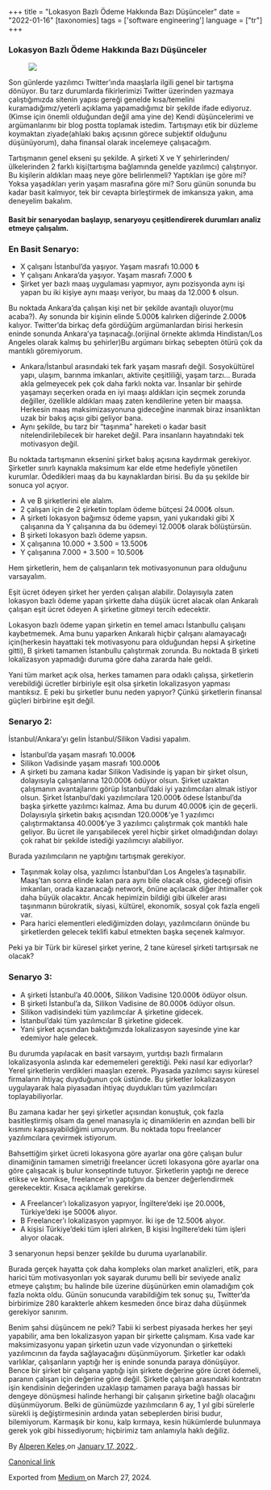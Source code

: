 +++
title = "Lokasyon Bazlı Ödeme Hakkında Bazı Düşünceler"
date = "2022-01-16"
[taxonomies]
tags = ['software engineering']
language = ["tr"]
+++

<article class="h-entry">
 <section class="e-content" data-field="body">
  <section class="section section--body section--first section--last" name="23e5">
   <div class="section-content">
    <div class="section-inner sectionLayout--insetColumn">
     <h3 class="graf graf--h3 graf--leading graf--title" id="7751" name="7751">
      Lokasyon Bazlı Ödeme Hakkında Bazı Düşünceler
     </h3>
     <figure class="graf graf--figure graf-after--h3" id="9492" name="9492">
      <img class="graf-image" data-height="960" data-image-id="1*29CZclPcQpx6oWpSuW1r0Q.png" data-is-featured="true" data-width="1440" src="https://cdn-images-1.medium.com/max/800/1*29CZclPcQpx6oWpSuW1r0Q.png"/>
     </figure>
     <p class="graf graf--p graf-after--figure" id="5d22" name="5d22">
      Son günlerde yazılımcı Twitter’ında maaşlarla ilgili genel bir tartışma dönüyor. Bu tarz durumlarda fikirlerimizi Twitter üzerinden yazmaya çalıştığımızda sitenin yapısı gereği genelde kısa/temelini kuramadığımız/yeterli açıklama yapamadığımız bir şekilde ifade ediyoruz. (Kimse için önemli olduğundan değil ama yine de) Kendi düşüncelerimi ve argümanlarımı bir blog postta toplamak istedim. Tartışmayı etik bir düzleme koymaktan ziyade(ahlaki bakış açısının görece subjektif olduğunu düşünüyorum), daha finansal olarak incelemeye çalışacağım.
     </p>
     <p class="graf graf--p graf-after--p" id="f369" name="f369">
      Tartışmanın genel ekseni şu şekilde. A şirketi X ve Y şehirlerinden/ülkelerinden 2 farklı kişi(tartışma bağlamında genelde yazılımcı) çalıştırıyor. Bu kişilerin aldıkları maaş neye göre belirlenmeli? Yaptıkları işe göre mi? Yoksa yaşadıkları yerin yaşam masrafına göre mi? Soru günün sonunda bu kadar basit kalmıyor, tek bir cevapta birleştirmek de imkansıza yakın, ama deneyelim bakalım.
     </p>
     <h4 class="graf graf--h4 graf-after--p" id="34d0" name="34d0">
      Basit bir senaryodan başlayıp, senaryoyu çeşitlendirerek durumları analiz etmeye çalışalım.
     </h4>
     <h3 class="graf graf--h3 graf-after--h4" id="a4a7" name="a4a7">
      En Basit Senaryo:
     </h3>
     <ul class="postList">
      <li class="graf graf--li graf-after--h3" id="06f2" name="06f2">
       X çalışanı İstanbul’da yaşıyor. Yaşam masrafı 10.000 ₺
      </li>
      <li class="graf graf--li graf-after--li" id="3a50" name="3a50">
       Y çalışanı Ankara’da yaşıyor. Yaşam masrafı 7.000 ₺
      </li>
      <li class="graf graf--li graf-after--li" id="eb75" name="eb75">
       Şirket yer bazlı maaş uygulaması yapmıyor, aynı pozisyonda aynı işi yapan bu iki kişiye aynı maaşı veriyor, bu maaş da 12.000 ₺ olsun.
      </li>
     </ul>
     <p class="graf graf--p graf-after--li" id="f51d" name="f51d">
      Bu noktada Ankara’da çalışan kişi net bir şekilde avantajlı oluyor(mu acaba?). Ay sonunda bir kişinin elinde 5.000₺ kalırken diğerinde 2.000₺ kalıyor. Twitter’da birkaç defa gördüğüm argümanlardan birisi herkesin eninde sonunda Ankara’ya taşınacağı.(orijinal örnekte aklımda Hindistan/Los Angeles olarak kalmış bu şehirler)Bu argümanı birkaç sebepten ötürü çok da mantıklı göremiyorum.
     </p>
     <ul class="postList">
      <li class="graf graf--li graf-after--p" id="70a2" name="70a2">
       Ankara/İstanbul arasındaki tek fark yaşam masrafı değil. Sosyokültürel yapı, ulaşım, barınma imkanları, aktivite çeşitliliği, yaşam tarzı… Burada akla gelmeyecek pek çok daha farklı nokta var. İnsanlar bir şehirde yaşamayı seçerken orada en iyi maaşı aldıkları için seçmek zorunda değiller, özellikle aldıkları maaş zaten kendilerine yeten bir maaşsa. Herkesin maaş maksimizasyonuna gideceğine inanmak biraz insanlıktan uzak bir bakış açısı gibi geliyor bana.
      </li>
      <li class="graf graf--li graf-after--li" id="6716" name="6716">
       Aynı şekilde, bu tarz bir “taşınma” hareketi o kadar basit nitelendirilebilecek bir hareket değil. Para insanların hayatındaki tek motivasyon değil.
      </li>
     </ul>
     <p class="graf graf--p graf-after--li" id="db78" name="db78">
      Bu noktada tartışmanın eksenini şirket bakış açısına kaydırmak gerekiyor. Şirketler sınırlı kaynakla maksimum kar elde etme hedefiyle yönetilen kurumlar. Ödedikleri maaş da bu kaynaklardan birisi. Bu da şu şekilde bir sonuca yol açıyor.
     </p>
     <ul class="postList">
      <li class="graf graf--li graf-after--p" id="d820" name="d820">
       A ve B şirketlerini ele alalım.
      </li>
      <li class="graf graf--li graf-after--li" id="d9fa" name="d9fa">
       2 çalışan için de 2 şirketin toplam ödeme bütçesi 24.000₺ olsun.
      </li>
      <li class="graf graf--li graf-after--li" id="c1a5" name="c1a5">
       A şirketi lokasyon bağımsız ödeme yapsın, yani yukarıdaki gibi X çalışanına da Y çalışanına da bu ödemeyi 12.000₺ olarak bölüştürsün.
      </li>
      <li class="graf graf--li graf-after--li" id="8076" name="8076">
       B şirketi lokasyon bazlı ödeme yapsın.
      </li>
      <li class="graf graf--li graf-after--li" id="dfd7" name="dfd7">
       X çalışanına 10.000 + 3.500 = 13.500₺
      </li>
      <li class="graf graf--li graf-after--li" id="c397" name="c397">
       Y çalışanına 7.000 + 3.500 = 10.500₺
      </li>
     </ul>
     <p class="graf graf--p graf-after--li" id="8b19" name="8b19">
      Hem şirketlerin, hem de çalışanların tek motivasyonunun para olduğunu varsayalım.
     </p>
     <p class="graf graf--p graf-after--p" id="2c51" name="2c51">
      Eşit ücret ödeyen şirket her yerden çalışan alabilir. Dolayısıyla zaten lokasyon bazlı ödeme yapan şirkette daha düşük ücret alacak olan Ankaralı çalışan eşit ücret ödeyen A şirketine gitmeyi tercih edecektir.
     </p>
     <p class="graf graf--p graf-after--p" id="c8cc" name="c8cc">
      Lokasyon bazlı ödeme yapan şirketin en temel amacı İstanbullu çalışanı kaybetmemek. Ama bunu yaparken Ankaralı hiçbir çalışanı alamayacağı için(herkesin hayattaki tek motivasyonu para olduğundan hepsi A şirketine gitti), B şirketi tamamen İstanbullu çalıştırmak zorunda. Bu noktada B şirketi lokalizasyon yapmadığı duruma göre daha zararda hale geldi.
     </p>
     <p class="graf graf--p graf-after--p" id="dc5e" name="dc5e">
      Yani tüm market açık olsa, herkes tamamen para odaklı çalışsa, şirketlerin verebildiği ücretler birbiriyle eşit olsa şirketin lokalizasyon yapması mantıksız. E peki bu şirketler bunu neden yapıyor? Çünkü şirketlerin finansal güçleri birbirine eşit değil.
     </p>
     <h3 class="graf graf--h3 graf-after--p" id="3b7e" name="3b7e">
      Senaryo 2:
     </h3>
     <p class="graf graf--p graf-after--h3" id="1f2a" name="1f2a">
      İstanbul/Ankara’yı gelin İstanbul/Silikon Vadisi yapalım.
     </p>
     <ul class="postList">
      <li class="graf graf--li graf-after--p" id="d271" name="d271">
       İstanbul’da yaşam masrafı 10.000₺
      </li>
      <li class="graf graf--li graf-after--li" id="b05d" name="b05d">
       Silikon Vadisinde yaşam masrafı 100.000₺
      </li>
      <li class="graf graf--li graf-after--li" id="2fac" name="2fac">
       A şirketi bu zamana kadar Silikon Vadisinde iş yapan bir şirket olsun, dolayısıyla çalışanlarına 120.000₺ ödüyor olsun. Şirket uzaktan çalışmanın avantajlarını görüp İstanbul’daki iyi yazılımcıları almak istiyor olsun. Şirket İstanbul’daki yazılımcılara 120.000₺ ödese İstanbul’da başka şirkette yazılımcı kalmaz. Ama bu durum 40.000₺ için de geçerli. Dolayısıyla şirketin bakış açısından 120.000₺’ye 1 yazılımcı çalıştırmaktansa 40.000₺’ye 3 yazılımcı çalıştırmak çok mantıklı hale geliyor. Bu ücret ile yarışabilecek yerel hiçbir şirket olmadığından dolayı çok rahat bir şekilde istediği yazılımcıyı alabiliyor.
      </li>
     </ul>
     <p class="graf graf--p graf-after--li" id="3066" name="3066">
      Burada yazılımcıların ne yaptığını tartışmak gerekiyor.
     </p>
     <ul class="postList">
      <li class="graf graf--li graf-after--p" id="da9f" name="da9f">
       Taşınmak kolay olsa, yazılımcı İstanbul’dan Los Angeles’a taşınabilir. Maaş’tan sonra elinde kalan para aynı bile olacak olsa, gideceği ofisin imkanları, orada kazanacağı network, önüne açılacak diğer ihtimaller çok daha büyük olacaktır. Ancak hepimizin bildiği gibi ülkeler arası taşınmanın bürokratik, siyasi, kültürel, ekonomik, sosyal çok fazla engeli var.
      </li>
      <li class="graf graf--li graf-after--li" id="01a2" name="01a2">
       Para harici elementleri elediğimizden dolayı, yazılımcıların önünde bu şirketlerden gelecek teklifi kabul etmekten başka seçenek kalmıyor.
      </li>
     </ul>
     <p class="graf graf--p graf-after--li" id="3f55" name="3f55">
      Peki ya bir Türk bir küresel şirket yerine, 2 tane küresel şirketi tartışırsak ne olacak?
     </p>
     <h3 class="graf graf--h3 graf-after--p" id="4ec4" name="4ec4">
      Senaryo 3:
     </h3>
     <ul class="postList">
      <li class="graf graf--li graf-after--h3" id="baee" name="baee">
       A şirketi İstanbul’a 40.000₺, Silikon Vadisine 120.000₺ ödüyor olsun.
      </li>
      <li class="graf graf--li graf-after--li" id="4194" name="4194">
       B şirketi İstanbul’a da, Silikon Vadisine de 80.000₺ ödüyor olsun.
      </li>
      <li class="graf graf--li graf-after--li" id="b9a0" name="b9a0">
       Silikon vadisindeki tüm yazılımcılar A şirketine gidecek.
      </li>
      <li class="graf graf--li graf-after--li" id="03f8" name="03f8">
       İstanbul’daki tüm yazılımcılar B şirketine gidecek.
      </li>
      <li class="graf graf--li graf-after--li" id="747f" name="747f">
       Yani şirket açısından baktığımızda lokalizasyon sayesinde yine kar edemiyor hale gelecek.
      </li>
     </ul>
     <p class="graf graf--p graf-after--li" id="4a5b" name="4a5b">
      Bu durumda yapılacak en basit varsayım, yurtdışı bazlı firmaların lokalizasyonla aslında kar edememeleri gerektiği. Peki nasıl kar ediyorlar? Yerel şirketlerin verdikleri maaşları ezerek. Piyasada yazılımcı sayısı küresel firmaların ihtiyaç duyduğunun çok üstünde. Bu şirketler lokalizasyon uygulayarak hala piyasadan ihtiyaç duydukları tüm yazılımcıları toplayabiliyorlar.
     </p>
     <p class="graf graf--p graf-after--p" id="45a1" name="45a1">
      Bu zamana kadar her şeyi şirketler açısından konuştuk, çok fazla basitleştirmiş olsam da genel manasıyla iç dinamiklerin en azından belli bir kısmını kapsayabildiğimi umuyorum. Bu noktada topu freelancer yazılımcılara çevirmek istiyorum.
     </p>
     <p class="graf graf--p graf-after--p" id="d890" name="d890">
      Bahsettiğim şirket ücreti lokasyona göre ayarlar ona göre çalışan bulur dinamiğinin tamamen simetriği freelancer ücreti lokasyona göre ayarlar ona göre çalışacak iş bulur konseptinde tutuyor. Şirketlerin yaptığı ne derece etikse ve komikse, freelancer’ın yaptığını da benzer değerlendirmek gerekecektir. Kısaca açıklamak gerekirse.
     </p>
     <ul class="postList">
      <li class="graf graf--li graf-after--p" id="ac29" name="ac29">
       A Freelancer’ı lokalizasyon yapıyor, İngiltere’deki işe 20.000₺, Türkiye’deki işe 5000₺ alıyor.
      </li>
      <li class="graf graf--li graf-after--li" id="ec15" name="ec15">
       B Freelancer’ı lokalizasyon yapmıyor. İki işe de 12.500₺ alıyor.
      </li>
      <li class="graf graf--li graf-after--li" id="c910" name="c910">
       A kişisi Türkiye’deki tüm işleri alırken, B kişisi İngiltere’deki tüm işleri alıyor olacak.
      </li>
     </ul>
     <p class="graf graf--p graf-after--li" id="ab5e" name="ab5e">
      3 senaryonun hepsi benzer şekilde bu duruma uyarlanabilir.
     </p>
     <p class="graf graf--p graf-after--p" id="c2c7" name="c2c7">
      Burada gerçek hayatta çok daha kompleks olan market analizleri, etik, para harici tüm motivasyonları yok sayarak durumu belli bir seviyede analiz etmeye çalıştım; bu halinde bile üzerine düşünürken emin olamadığım çok fazla nokta oldu. Günün sonucunda varabildiğim tek sonuç şu, Twitter’da birbirimize 280 karakterle ahkem kesmeden önce biraz daha düşünmek gerekiyor sanırım.
     </p>
     <p class="graf graf--p graf-after--p graf--trailing" id="de43" name="de43">
      Benim şahsi düşüncem ne peki? Tabii ki serbest piyasada herkes her şeyi yapabilir, ama ben lokalizasyon yapan bir şirkette çalışmam. Kısa vade kar maksimizasyonu yapan şirketin uzun vade vizyonundan o şirketteki yazılımcının da fayda sağlayacağını düşünmüyorum. Şirketler kar odaklı varlıklar, çalışanların yaptığı her iş eninde sonunda paraya dönüşüyor. Bence bir şirket bir çalışana yaptığı işin şirkete değerine göre ücret ödemeli, paranın çalışan için değerine göre değil. Şirketle çalışan arasındaki kontratın işin kendisinin değerinden uzaklaşıp tamamen paraya bağlı hassas bir dengeye dönüşmesi halinde herhangi bir çalışanın şirketine bağlı olacağını düşünmüyorum. Belki de günümüzde yazılımcıların 6 ay, 1 yıl gibi sürelerle sürekli iş değiştirmesinin ardında yatan sebeplerden birisi budur, bilemiyorum. Karmaşık bir konu, kalp kırmaya, kesin hükümlerde bulunmaya gerek yok gibi hissediyorum; hiçbirimiz tam anlamıyla haklı değiliz.
     </p>
    </div>
   </div>
  </section>
 </section>
 <footer>
  <p>
   By
   <a class="p-author h-card" href="https://medium.com/@alpkeles99">
    Alperen Keleş
   </a>
   on
   <a href="https://medium.com/p/8ac9bb1161ca">
    <time class="dt-published" datetime="2022-01-17T01:35:39.065Z">
     January 17, 2022
    </time>
   </a>
   .
  </p>
  <p>
   <a class="p-canonical" href="https://medium.com/@alpkeles99/lokasyon-bazl%C4%B1-%C3%B6deme-hakk%C4%B1nda-baz%C4%B1-d%C3%BC%C5%9F%C3%BCnceler-8ac9bb1161ca">
    Canonical link
   </a>
  </p>
  <p>
   Exported from
   <a href="https://medium.com">
    Medium
   </a>
   on March 27, 2024.
  </p>
 </footer>
</article>
